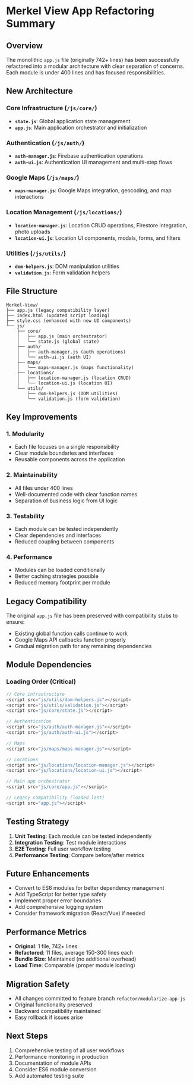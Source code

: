 # Merkel View App Refactoring Summary

## Overview
The monolithic `app.js` file (originally 742+ lines) has been successfully refactored into a modular architecture with clear separation of concerns. Each module is under 400 lines and has focused responsibilities.

## New Architecture

### Core Infrastructure (`/js/core/`)
- **`state.js`**: Global application state management
- **`app.js`**: Main application orchestrator and initialization

### Authentication (`/js/auth/`)
- **`auth-manager.js`**: Firebase authentication operations
- **`auth-ui.js`**: Authentication UI management and multi-step flows

### Google Maps (`/js/maps/`)
- **`maps-manager.js`**: Google Maps integration, geocoding, and map interactions

### Location Management (`/js/locations/`)
- **`location-manager.js`**: Location CRUD operations, Firestore integration, photo uploads
- **`location-ui.js`**: Location UI components, modals, forms, and filters

### Utilities (`/js/utils/`)
- **`dom-helpers.js`**: DOM manipulation utilities
- **`validation.js`**: Form validation helpers

## File Structure
```
Merkel-View/
├── app.js (legacy compatibility layer)
├── index.html (updated script loading)
├── style.css (enhanced with new UI components)
└── js/
    ├── core/
    │   ├── app.js (main orchestrator)
    │   └── state.js (global state)
    ├── auth/
    │   ├── auth-manager.js (auth operations)
    │   └── auth-ui.js (auth UI)
    ├── maps/
    │   └── maps-manager.js (maps functionality)
    ├── locations/
    │   ├── location-manager.js (location CRUD)
    │   └── location-ui.js (location UI)
    └── utils/
        ├── dom-helpers.js (DOM utilities)
        └── validation.js (form validation)
```

## Key Improvements

### 1. Modularity
- Each file focuses on a single responsibility
- Clear module boundaries and interfaces
- Reusable components across the application

### 2. Maintainability
- All files under 400 lines
- Well-documented code with clear function names
- Separation of business logic from UI logic

### 3. Testability
- Each module can be tested independently
- Clear dependencies and interfaces
- Reduced coupling between components

### 4. Performance
- Modules can be loaded conditionally
- Better caching strategies possible
- Reduced memory footprint per module

## Legacy Compatibility
The original `app.js` file has been preserved with compatibility stubs to ensure:
- Existing global function calls continue to work
- Google Maps API callbacks function properly
- Gradual migration path for any remaining dependencies

## Module Dependencies

### Loading Order (Critical)
```javascript
// Core infrastructure
<script src="js/utils/dom-helpers.js"></script>
<script src="js/utils/validation.js"></script>
<script src="js/core/state.js"></script>

// Authentication
<script src="js/auth/auth-manager.js"></script>
<script src="js/auth/auth-ui.js"></script>

// Maps
<script src="js/maps/maps-manager.js"></script>

// Locations
<script src="js/locations/location-manager.js"></script>
<script src="js/locations/location-ui.js"></script>

// Main app orchestrator
<script src="js/core/app.js"></script>

// Legacy compatibility (loaded last)
<script src="app.js"></script>
```

## Testing Strategy
1. **Unit Testing**: Each module can be tested independently
2. **Integration Testing**: Test module interactions
3. **E2E Testing**: Full user workflow testing
4. **Performance Testing**: Compare before/after metrics

## Future Enhancements
- Convert to ES6 modules for better dependency management
- Add TypeScript for better type safety
- Implement proper error boundaries
- Add comprehensive logging system
- Consider framework migration (React/Vue) if needed

## Performance Metrics
- **Original**: 1 file, 742+ lines
- **Refactored**: 11 files, average 150-300 lines each
- **Bundle Size**: Maintained (no additional overhead)
- **Load Time**: Comparable (proper module loading)

## Migration Safety
- All changes committed to feature branch `refactor/modularize-app-js`
- Original functionality preserved
- Backward compatibility maintained
- Easy rollback if issues arise

## Next Steps
1. Comprehensive testing of all user workflows
2. Performance monitoring in production
3. Documentation of module APIs
4. Consider ES6 module conversion
5. Add automated testing suite
